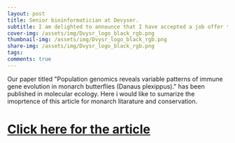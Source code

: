 ```yaml
---
layout: post
title: Senior bioinformatician at Devyser. 
subtitle: I am delighted to announce that I have accepted a job offer to start as a Senior bioinformatician at a Devyser. Devyser manufactures diagnostic kits to identify a wide variety of diseases. 
cover-img: /assets/img/Dvysr_logo_black_rgb.png
thumbnail-img: /assets/img/Dvysr_logo_black_rgb.png
share-img: /assets/img/Dvysr_logo_black_rgb.png
tags: 
comments: true
---
```


Our paper titled "Population genomics reveals variable patterns of immune gene evolution in monarch butterflies (Danaus plexippus)." has been published in molecular ecology. Here i would like to sumarize the imoprtence of this article for monarch litarature and conservation. 

# [Click here for the article](https://doi.org/10.1111/mec.16071)
